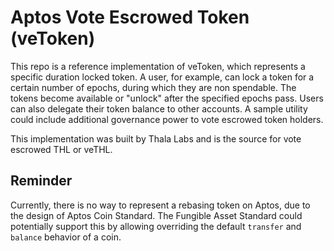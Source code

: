# Aptos Vote Escrowed Token (veToken)

This repo is a reference implementation of veToken, which represents a specific duration locked token. A user, for example, can lock a token for a certain number of epochs, during which they are non spendable. The tokens become available or "unlock" after the specified epochs pass. Users can also delegate their token balance to other accounts. A sample utility could include additional governance power to vote escrowed token holders. 

This implementation was built by Thala Labs and is the source for vote escrowed THL or veTHL. 

## Reminder

Currently, there is no way to represent a rebasing token on Aptos, due to the design
of Aptos Coin Standard. The Fungible Asset Standard could potentially support this by
allowing overriding the default `transfer` and `balance` behavior of a coin.

